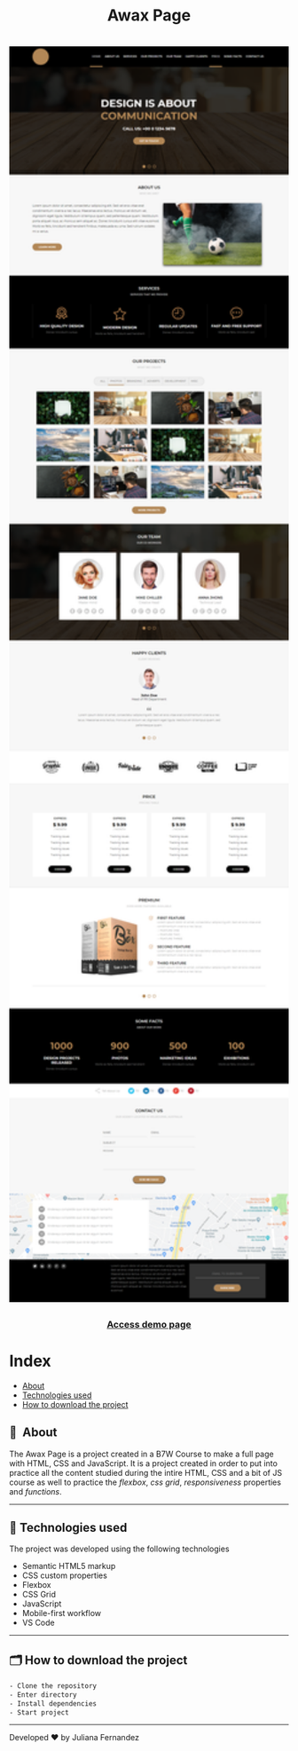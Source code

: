 <h1 align="center">
    Awax Page
</h1>

<h1 align="center">
<img width="800" src="assets/images/presentation.PNG" alt="My cool logo"/>
  </h1>

<h3 align="center">
    <a href="https://starbucks-pag.netlify.app/">Access demo page</a>
<h3 >

# Index

- [About](#-about)
- [Technologies used](#-technologies-used)
- [How to download the project](#-how-to-download-the-project)

## 🔖&nbsp; About

The Awax Page is a project created in a B7W Course to make a full page with HTML, CSS and JavaScript. It is a project created in order to put into practice all the content studied during the intire HTML, CSS and a bit of JS course as well to practice the *flexbox*, *css grid*, *responsiveness* properties and *functions*.


---

## 🚀 Technologies used

The project was developed using the following technologies

- Semantic HTML5 markup
- CSS custom properties
- Flexbox
- CSS Grid
- JavaScript
- Mobile-first workflow
- VS Code

---

## 🗂 How to download the project

    - Clone the repository
    - Enter directory
    - Install dependencies
    - Start project
   
---

Developed ❤ by Juliana Fernandez

